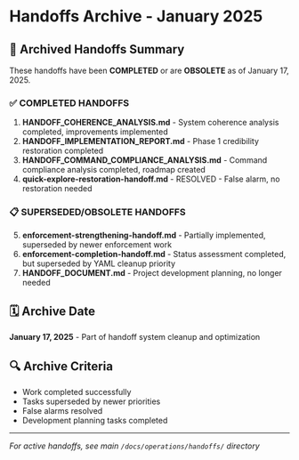 # Handoffs Archive - January 2025

## 📁 Archived Handoffs Summary

These handoffs have been **COMPLETED** or are **OBSOLETE** as of January 17, 2025.

### **✅ COMPLETED HANDOFFS**

1. **HANDOFF_COHERENCE_ANALYSIS.md** - System coherence analysis completed, improvements implemented
2. **HANDOFF_IMPLEMENTATION_REPORT.md** - Phase 1 credibility restoration completed  
3. **HANDOFF_COMMAND_COMPLIANCE_ANALYSIS.md** - Command compliance analysis completed, roadmap created
4. **quick-explore-restoration-handoff.md** - RESOLVED - False alarm, no restoration needed

### **📋 SUPERSEDED/OBSOLETE HANDOFFS**

5. **enforcement-strengthening-handoff.md** - Partially implemented, superseded by newer enforcement work
6. **enforcement-completion-handoff.md** - Status assessment completed, but superseded by YAML cleanup priority
7. **HANDOFF_DOCUMENT.md** - Project development planning, no longer needed

## 🗓️ Archive Date
**January 17, 2025** - Part of handoff system cleanup and optimization

## 🔍 Archive Criteria
- Work completed successfully
- Tasks superseded by newer priorities  
- False alarms resolved
- Development planning tasks completed

---
*For active handoffs, see main `/docs/operations/handoffs/` directory*